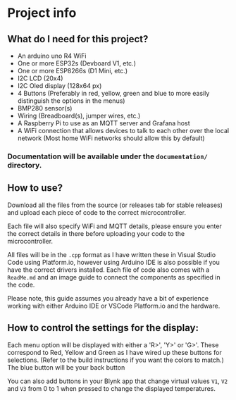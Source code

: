 # Project info
## What do I need for this project?
- An arduino uno R4 WiFi
- One or more ESP32s (Devboard V1, etc.)
- One or more ESP8266s (D1 Mini, etc.)
- I2C LCD (20x4)
- I2C Oled display (128x64 px)
- 4 Buttons (Preferably in red, yellow, green and blue to more easily distinguish the options in the menus)
- BMP280 sensor(s)
- Wiring (Breadboard(s), jumper wires, etc.)
- A Raspberry Pi to use as an MQTT server and Grafana host
- A WiFi connection that allows devices to talk to each other over the local network (Most home WiFi networks should allow this by default)

### Documentation will be available under the `documentation/` directory.

## How to use?
Download all the files from the source (or releases tab for stable releases) and upload each piece of code to the correct microcontroller.

Each file will also specify WiFi and MQTT details, please ensure you enter the correct details in there before uploading your code to the microcontroller.

All files will be in the `.cpp` format as I have written these in Visual Studio Code using Platform.io, however using Arduino IDE is also possible if you have the correct drivers installed. Each file of code also comes with a `ReadMe.md` and an image guide to connect the components as specified in the code.

Please note, this guide assumes you already have a bit of experience working with either Arduino IDE or VSCode Platform.io and the hardware.

## How to control the settings for the display:
Each menu option will be displayed with either a 'R>', 'Y>' or 'G>'. These correspond to Red, Yellow and Green as I have wired up these buttons for selections. (Refer to the build instructions if you want the colors to match.)
The blue button will be your back button

You can also add buttons in your Blynk app that change virtual values `V1`, `V2` and `V3` from 0 to 1 when pressed to change the displayed temperatures.


